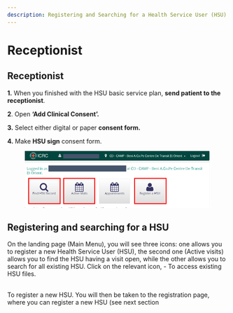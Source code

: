 ```yaml
---
description: Registering and Searching for a Health Service User (HSU)
---
```


# Receptionist

## **Receptionist**



**1.** When you finished with the HSU basic service plan, **send patient to the receptionist**.

**2**. Open **‘Add Clinical Consent’.**

**3.** Select either digital or paper **consent form.**

**4.** Make **HSU sign** consent form.

<figure><img src="../../../.gitbook/assets/image (20).png" alt=""><figcaption></figcaption></figure>



## Registering and searching for a HSU

On the landing page (Main Menu), you will see three icons: one allows you to register a new Health Service User (HSU), the second one (Active visits) allows you to find the HSU having a visit open, while the other allows you to search for all existing HSU. Click on the relevant icon, - To access existing HSU files.

\
To register a new HSU. You will then be taken to the registration page, where you can register a new HSU (see next section
